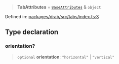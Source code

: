 > **TabAttributes** = [`BaseAttributes`](/PUBLIC_PATH/type-aliases/BaseAttributes.md) & `object`

Defined in: [packages/drab/src/tabs/index.ts:3](https://github.com/rossrobino/components/blob/main/packages/drab/src/tabs/index.ts#L3)

## Type declaration

### orientation?

> `optional` **orientation**: `"horizontal"` \| `"vertical"`
